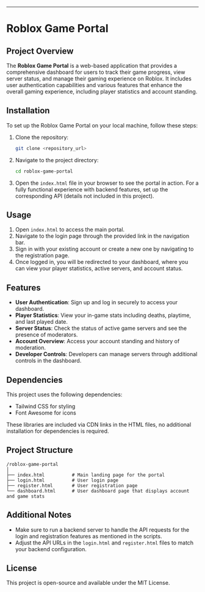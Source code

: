 


---

# Roblox Game Portal

## Project Overview
The **Roblox Game Portal** is a web-based application that provides a comprehensive dashboard for users to track their game progress, view server status, and manage their gaming experience on Roblox. It includes user authentication capabilities and various features that enhance the overall gaming experience, including player statistics and account standing.

## Installation
To set up the Roblox Game Portal on your local machine, follow these steps:
1. Clone the repository:
   ```bash
   git clone <repository_url>
   ```
2. Navigate to the project directory:
   ```bash
   cd roblox-game-portal
   ```
3. Open the `index.html` file in your browser to see the portal in action. For a fully functional experience with backend features, set up the corresponding API (details not included in this project).

## Usage
1. Open `index.html` to access the main portal.
2. Navigate to the login page through the provided link in the navigation bar.
3. Sign in with your existing account or create a new one by navigating to the registration page.
4. Once logged in, you will be redirected to your dashboard, where you can view your player statistics, active servers, and account status.

## Features
- **User Authentication**: Sign up and log in securely to access your dashboard.
- **Player Statistics**: View your in-game stats including deaths, playtime, and last played date.
- **Server Status**: Check the status of active game servers and see the presence of moderators.
- **Account Overview**: Access your account standing and history of moderation.
- **Developer Controls**: Developers can manage servers through additional controls in the dashboard.

## Dependencies
This project uses the following dependencies:
- Tailwind CSS for styling
- Font Awesome for icons

These libraries are included via CDN links in the HTML files, no additional installation for dependencies is required.

## Project Structure
```
/roblox-game-portal
│
├── index.html          # Main landing page for the portal
├── login.html          # User login page
├── register.html       # User registration page
└── dashboard.html      # User dashboard page that displays account and game stats
```

## Additional Notes
- Make sure to run a backend server to handle the API requests for the login and registration features as mentioned in the scripts.
- Adjust the API URLs in the `login.html` and `register.html` files to match your backend configuration.

## License
This project is open-source and available under the MIT License.
